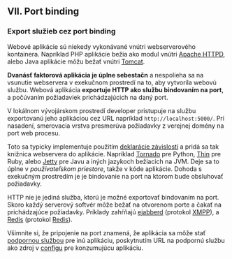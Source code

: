 ## VII. Port binding
### Export služieb cez port binding

Webové aplikácie sú niekedy vykonávané vnútri webserverového kontainera.  Napríklad PHP aplikácie bežia ako modul vnútri [Apache HTTPD](http://httpd.apache.org/), alebo Java aplikácie môžu bežať vnútri [Tomcat](http://tomcat.apache.org/).

**Dvanásť faktorová aplikácia je úplne sebestačn** a nespolieha sa na vsunutie webservera v exekučnom prostredí na to, aby vytvorila webovú službu.  Webová aplikácia **exportuje HTTP ako službu bindovaním na port**, a počúvaním požiadaviek prichádzajúcich na daný port.

V lokálnom vývojárskom prostredí developer pristupuje na službu exportovanú jeho aplikáciou cez URL napríklad `http://localhost:5000/`.  Pri nasadení, smerovacia vrstva presmerúva požiadavky z verejnej domény na port web procesu.

Toto sa typicky implementuje použitím [deklarácie závislostí](./dependencies) a pridá sa tak knižnica webservera do aplikácie. Napríklad [Tornado](http://www.tornadoweb.org/) pre Python, [Thin](https://github.com/macournoyer/thin) pre Ruby, alebo [Jetty](http://www.eclipse.org/jetty/) pre Javu a iných jazykoch bežiacich na JVM.  Deje sa to úplne v *používateľskom priestore*, takže v kóde aplikácie.  Dohoda s exekučným prostredím je je bindovanie na port na ktorom bude obsluhovať požiadavky.

HTTP nie je jediná služba, ktorú je možné exportovať bindovaním na port.  Skoro každý serverový softvér môže bežať na otvorenom porte a čakať na prichádzajúce požiadavky.  Príklady zahŕňajú [ejabberd](http://www.ejabberd.im/) (protokol [XMPP](http://xmpp.org/)), a [Redis](http://redis.io/) (protokol [Redis](http://redis.io/topics/protocol)).

Všimnite si, že pripojenie na port znamená, že aplikácia sa môže stať [podpornou službou](./backing-services) pre inú aplikáciu, poskytnutím URL na podpornú službu ako zdroj v [configu](./config) pre konzumujúcu aplikáciu.

